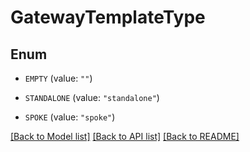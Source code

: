 # GatewayTemplateType

## Enum


* `EMPTY` (value: `""`)

* `STANDALONE` (value: `"standalone"`)

* `SPOKE` (value: `"spoke"`)


[[Back to Model list]](../README.md#documentation-for-models) [[Back to API list]](../README.md#documentation-for-api-endpoints) [[Back to README]](../README.md)



